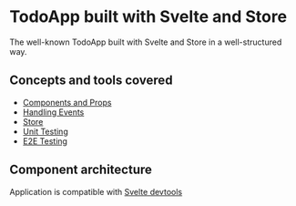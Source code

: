 # TodoApp built with Svelte and Store

The well-known TodoApp built with Svelte and Store in a well-structured way.

## Concepts and tools covered

- [Components and Props](https://svelte.dev/tutorial/declaring-props)
- [Handling Events](https://svelte.dev/tutorial/component-events)
- [Store](https://svelte.dev/tutorial/writable-stores)
- [Unit Testing](https://github.com/testing-library/svelte-testing-library)
- [E2E Testing](https://www.cypress.io/)

## Component architecture

Application is compatible with [Svelte devtools](https://chrome.google.com/webstore/detail/svelte-devtools/ckolcbmkjpjmangdbmnkpjigpkddpogn)
